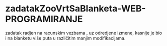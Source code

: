 # zadatakZooVrtSaBlanketa-WEB-PROGRAMIRANJE
zadatak radjen na racunskim vezbama , uz odredjene izmene, kasnije je bio i na blanketu više puta u različitim manjim modifikacijama. 
